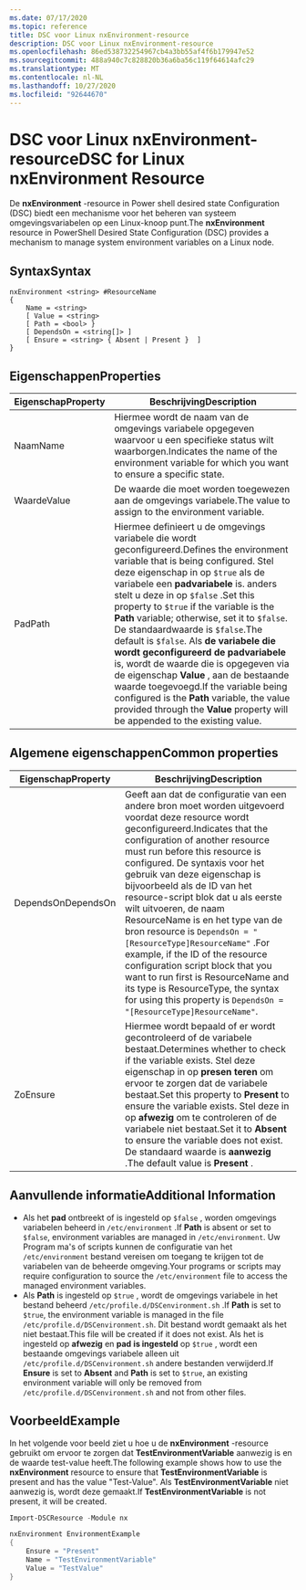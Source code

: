 ```yaml
---
ms.date: 07/17/2020
ms.topic: reference
title: DSC voor Linux nxEnvironment-resource
description: DSC voor Linux nxEnvironment-resource
ms.openlocfilehash: 86ed538732254967cb4a3bb55af4f6b179947e52
ms.sourcegitcommit: 488a940c7c828820b36a6ba56c119f64614afc29
ms.translationtype: MT
ms.contentlocale: nl-NL
ms.lasthandoff: 10/27/2020
ms.locfileid: "92644670"
---
```

# <a name="dsc-for-linux-nxenvironment-resource"></a><span data-ttu-id="1533e-103">DSC voor Linux nxEnvironment-resource</span><span class="sxs-lookup"><span data-stu-id="1533e-103">DSC for Linux nxEnvironment Resource</span></span>

<span data-ttu-id="1533e-104">De **nxEnvironment** -resource in Power shell desired state Configuration (DSC) biedt een mechanisme voor het beheren van systeem omgevingsvariabelen op een Linux-knoop punt.</span><span class="sxs-lookup"><span data-stu-id="1533e-104">The **nxEnvironment** resource in PowerShell Desired State Configuration (DSC) provides a mechanism to manage system environment variables on a Linux node.</span></span>

## <a name="syntax"></a><span data-ttu-id="1533e-105">Syntax</span><span class="sxs-lookup"><span data-stu-id="1533e-105">Syntax</span></span>

```Syntax
nxEnvironment <string> #ResourceName
{
    Name = <string>
    [ Value = <string>
    [ Path = <bool> }
    [ DependsOn = <string[]> ]
    [ Ensure = <string> { Absent | Present }  ]
}
```

## <a name="properties"></a><span data-ttu-id="1533e-106">Eigenschappen</span><span class="sxs-lookup"><span data-stu-id="1533e-106">Properties</span></span>

|<span data-ttu-id="1533e-107">Eigenschap</span><span class="sxs-lookup"><span data-stu-id="1533e-107">Property</span></span> |<span data-ttu-id="1533e-108">Beschrijving</span><span class="sxs-lookup"><span data-stu-id="1533e-108">Description</span></span> |
|---|---|
|<span data-ttu-id="1533e-109">Naam</span><span class="sxs-lookup"><span data-stu-id="1533e-109">Name</span></span> |<span data-ttu-id="1533e-110">Hiermee wordt de naam van de omgevings variabele opgegeven waarvoor u een specifieke status wilt waarborgen.</span><span class="sxs-lookup"><span data-stu-id="1533e-110">Indicates the name of the environment variable for which you want to ensure a specific state.</span></span> |
|<span data-ttu-id="1533e-111">Waarde</span><span class="sxs-lookup"><span data-stu-id="1533e-111">Value</span></span> |<span data-ttu-id="1533e-112">De waarde die moet worden toegewezen aan de omgevings variabele.</span><span class="sxs-lookup"><span data-stu-id="1533e-112">The value to assign to the environment variable.</span></span> |
|<span data-ttu-id="1533e-113">Pad</span><span class="sxs-lookup"><span data-stu-id="1533e-113">Path</span></span> |<span data-ttu-id="1533e-114">Hiermee definieert u de omgevings variabele die wordt geconfigureerd.</span><span class="sxs-lookup"><span data-stu-id="1533e-114">Defines the environment variable that is being configured.</span></span> <span data-ttu-id="1533e-115">Stel deze eigenschap in op `$true` als de variabele een **padvariabele** is. anders stelt u deze in op `$false` .</span><span class="sxs-lookup"><span data-stu-id="1533e-115">Set this property to `$true` if the variable is the **Path** variable; otherwise, set it to `$false`.</span></span> <span data-ttu-id="1533e-116">De standaardwaarde is `$false`.</span><span class="sxs-lookup"><span data-stu-id="1533e-116">The default is `$false`.</span></span> <span data-ttu-id="1533e-117">Als **de variabele die wordt geconfigureerd de padvariabele** is, wordt de waarde die is opgegeven via de eigenschap **Value** , aan de bestaande waarde toegevoegd.</span><span class="sxs-lookup"><span data-stu-id="1533e-117">If the variable being configured is the **Path** variable, the value provided through the **Value** property will be appended to the existing value.</span></span> |

## <a name="common-properties"></a><span data-ttu-id="1533e-118">Algemene eigenschappen</span><span class="sxs-lookup"><span data-stu-id="1533e-118">Common properties</span></span>

|<span data-ttu-id="1533e-119">Eigenschap</span><span class="sxs-lookup"><span data-stu-id="1533e-119">Property</span></span> |<span data-ttu-id="1533e-120">Beschrijving</span><span class="sxs-lookup"><span data-stu-id="1533e-120">Description</span></span> |
|---|---|
|<span data-ttu-id="1533e-121">DependsOn</span><span class="sxs-lookup"><span data-stu-id="1533e-121">DependsOn</span></span> |<span data-ttu-id="1533e-122">Geeft aan dat de configuratie van een andere bron moet worden uitgevoerd voordat deze resource wordt geconfigureerd.</span><span class="sxs-lookup"><span data-stu-id="1533e-122">Indicates that the configuration of another resource must run before this resource is configured.</span></span> <span data-ttu-id="1533e-123">De syntaxis voor het gebruik van deze eigenschap is bijvoorbeeld als de ID van het resource-script blok dat u als eerste wilt uitvoeren, de naam ResourceName is en het type van de bron resource is `DependsOn = "[ResourceType]ResourceName"` .</span><span class="sxs-lookup"><span data-stu-id="1533e-123">For example, if the ID of the resource configuration script block that you want to run first is ResourceName and its type is ResourceType, the syntax for using this property is `DependsOn = "[ResourceType]ResourceName"`.</span></span> |
|<span data-ttu-id="1533e-124">Zo</span><span class="sxs-lookup"><span data-stu-id="1533e-124">Ensure</span></span> |<span data-ttu-id="1533e-125">Hiermee wordt bepaald of er wordt gecontroleerd of de variabele bestaat.</span><span class="sxs-lookup"><span data-stu-id="1533e-125">Determines whether to check if the variable exists.</span></span> <span data-ttu-id="1533e-126">Stel deze eigenschap in op **presen teren** om ervoor te zorgen dat de variabele bestaat.</span><span class="sxs-lookup"><span data-stu-id="1533e-126">Set this property to **Present** to ensure the variable exists.</span></span> <span data-ttu-id="1533e-127">Stel deze in op **afwezig** om te controleren of de variabele niet bestaat.</span><span class="sxs-lookup"><span data-stu-id="1533e-127">Set it to **Absent** to ensure the variable does not exist.</span></span> <span data-ttu-id="1533e-128">De standaard waarde is **aanwezig** .</span><span class="sxs-lookup"><span data-stu-id="1533e-128">The default value is **Present** .</span></span> |

## <a name="additional-information"></a><span data-ttu-id="1533e-129">Aanvullende informatie</span><span class="sxs-lookup"><span data-stu-id="1533e-129">Additional Information</span></span>

- <span data-ttu-id="1533e-130">Als het **pad** ontbreekt of is ingesteld op `$false` , worden omgevings variabelen beheerd in `/etc/environment` .</span><span class="sxs-lookup"><span data-stu-id="1533e-130">If **Path** is absent or set to `$false`, environment variables are managed in `/etc/environment`.</span></span>
  <span data-ttu-id="1533e-131">Uw Program ma's of scripts kunnen de configuratie van het `/etc/environment` bestand vereisen om toegang te krijgen tot de variabelen van de beheerde omgeving.</span><span class="sxs-lookup"><span data-stu-id="1533e-131">Your programs or scripts may require configuration to source the `/etc/environment` file to access the managed environment variables.</span></span>
- <span data-ttu-id="1533e-132">Als **Path** is ingesteld op `$true` , wordt de omgevings variabele in het bestand beheerd `/etc/profile.d/DSCenvironment.sh` .</span><span class="sxs-lookup"><span data-stu-id="1533e-132">If **Path** is set to `$true`, the environment variable is managed in the file `/etc/profile.d/DSCenvironment.sh`.</span></span> <span data-ttu-id="1533e-133">Dit bestand wordt gemaakt als het niet bestaat.</span><span class="sxs-lookup"><span data-stu-id="1533e-133">This file will be created if it does not exist.</span></span> <span data-ttu-id="1533e-134">Als het is ingesteld op **afwezig** en **pad** **is ingesteld** op `$true` , wordt een bestaande omgevings variabele alleen uit `/etc/profile.d/DSCenvironment.sh` andere bestanden verwijderd.</span><span class="sxs-lookup"><span data-stu-id="1533e-134">If **Ensure** is set to **Absent** and **Path** is set to `$true`, an existing environment variable will only be removed from `/etc/profile.d/DSCenvironment.sh` and not from other files.</span></span>

## <a name="example"></a><span data-ttu-id="1533e-135">Voorbeeld</span><span class="sxs-lookup"><span data-stu-id="1533e-135">Example</span></span>

<span data-ttu-id="1533e-136">In het volgende voor beeld ziet u hoe u de **nxEnvironment** -resource gebruikt om ervoor te zorgen dat **TestEnvironmentVariable** aanwezig is en de waarde test-value heeft.</span><span class="sxs-lookup"><span data-stu-id="1533e-136">The following example shows how to use the **nxEnvironment** resource to ensure that **TestEnvironmentVariable** is present and has the value "Test-Value".</span></span> <span data-ttu-id="1533e-137">Als **TestEnvironmentVariable** niet aanwezig is, wordt deze gemaakt.</span><span class="sxs-lookup"><span data-stu-id="1533e-137">If **TestEnvironmentVariable** is not present, it will be created.</span></span>

```powershell
Import-DSCResource -Module nx

nxEnvironment EnvironmentExample
{
    Ensure = "Present"
    Name = "TestEnvironmentVariable"
    Value = "TestValue"
}
```
